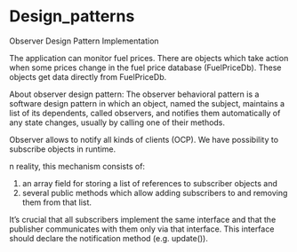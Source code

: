 # Design_patterns
Observer Design Pattern Implementation

The application can monitor fuel prices. 
There are objects which take action when some prices change in the fuel price database (FuelPriceDb).
These objects get data directly from FuelPriceDb.

About observer design pattern:
The observer behavioral pattern is a software design pattern in which an object, named the subject, 
maintains a list of its dependents, called observers, and notifies them automatically 
of any state changes, usually by calling one of their methods. 

Observer allows to notify all kinds of clients (OCP).
We have possibility to subscribe objects in runtime.

n reality, this mechanism consists of:
1) an array field for storing a list of references to subscriber objects and 
2) several public methods which allow adding subscribers to and removing them from that list.

It’s crucial that all subscribers implement the same interface and that the publisher communicates 
with them only via that interface. This interface should declare the notification method (e.g. update()).

